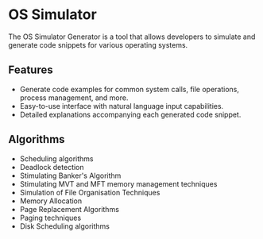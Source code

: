 # OS Simulator

The OS Simulator Generator is a tool that allows developers to simulate and generate code snippets for various operating systems.

## Features
- Generate code examples for common system calls, file operations, process management, and more.
- Easy-to-use interface with natural language input capabilities.
- Detailed explanations accompanying each generated code snippet.

## Algorithms
- Scheduling algorithms
- Deadlock detection
- Stimulating Banker's Algorithm
- Stimulating MVT and MFT memory management techniques
- Simulation of File Organisation Techniques
- Memory Allocation
- Page Replacement Algorithms
- Paging techniques
- Disk Scheduling algorithms
